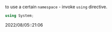 # 
to use a certain `namespace` - invoke `using` directive.
```cs
using System;
```

2022/08/05::21:06
